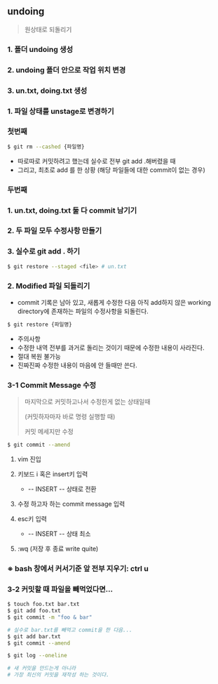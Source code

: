 ## undoing

> 원상태로 되돌리기

### 1. 폴더 undoing 생성

### 2. undoing 폴더 안으로 작업 위치 변경

### 3. un.txt, doing.txt 생성

### 1. 파일 상태를 unstage로 변경하기

### 첫번째

```bash
$ git rm --cashed {파일명}
```

- 따로따로 커밋하려고 했는데 실수로 전부 git add .해버렸을 때
- 그리고, 최초로 add 를 한 상황 (해당 파일들에 대한 commit이 없는 경우)

### 두번째

### 1. un.txt, doing.txt 둘 다 commit 남기기

### 2. 두 파일 모두 수정사항 만들기

### 3. 실수로 git add . 하기

```bash
$ git restore --staged <file> # un.txt
```



### 2. Modified 파일 되돌리기

- commit 기록은 남아 있고, 새롭게 수정한 다음 아직 add하지 않은 working directory에 존재하는 파일의 수정사항을 되돌린다.

```bash
$ git restore {파일명}
```

- 주의사항 
- 수정한 내역 전부를 과거로 돌리는 것이기 때문에 수정한 내용이 사라진다.
- 절대 복원 불가능
- 진짜진짜 수정한 내용이 마음에 안 들때만 쓴다.

### 3-1 Commit Message 수정

> 마지막으로 커밋하고나서 수정한게 없는 상태일때
>
> (커밋하자마자 바로 명령 실행할 때)
>
> 커밋 메세지만 수정

```bash
$ git commit --amend
```

1. vim 진입
2. 키보드 i 혹은 insert키 입력
   - -- INSERT -- 상태로 전환

3. 수정 하고자 하는 commit message 입력
4. esc키 입력
   - -- INSERT -- 상태 최소
5.  :wq (저장 후 종료 write quite)

### ※ bash 창에서 커서기준 앞 전부 지우기: ctrl u



### 3-2 커밋할 때 파일을 빼먹었다면...

```bash
$ touch foo.txt bar.txt
$ git add foo.txt
$ git commit -m "foo & bar"

# 실수로 bar.txt를 빼먹고 commit을 한 다음...
$ git add bar.txt
$ git commit --amend

$ git log --oneline

# 새 커밋을 만드는게 아니라
# 가장 최신의 커밋을 재작성 하는 것이다.
```





